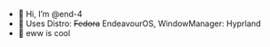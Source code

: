 - 👋 Hi, I’m @end-4
- 👀 Uses Distro: ~~Fedora~~ EndeavourOS, WindowManager: Hyprland
- 🌱 eww is cool

<!---
end-4/end-4 is a ✨ special ✨ repository because its `README.md` (this file) appears on your GitHub profile.
You can click the Preview link to take a look at your changes.
--->
